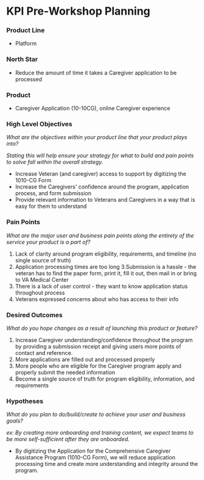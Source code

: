 # KPI Pre-Workshop Planning

### Product Line

- Platform

### North Star

- Reduce the amount of time it takes a Caregiver application to be processed


### Product

- Caregiver Application (10-10CG), online Caregiver experience

### High Level Objectives
_What are the objectives within your product line that your product plays into?_

_Stating this will help ensure your strategy for what to build and pain points to solve fall within the overall strategy._

- Increase Veteran (and caregiver) access to support by digitizing the 1010-CG Form
- Increase the Caregivers' confidence around the program, application process, and form submission
- Provide relevant information to Veterans and Caregivers in a way that is easy for them to understand

### Pain Points
_What are the major user and business pain points along the entirety of the service your product is a part of?_

1. Lack of clarity around program eligibility, requirements, and timeline (no single source of truth)
2. Application processing times are too long
3.Submission is a hassle - the veteran has to find the paper form, print it, fill it out, then mail in or bring to VA Medical Center
4. There is a lack of user control - they want to know application status throughout process
5. Veterans expressed concerns about who has access to their info

### Desired Outcomes
_What do you hope changes as a result of launching this product or feature?_

1. Increase Caregiver understanding/confidence throughout the program by providing a submission receipt and giving users more points of contact and reference.
2. More applications are filled out and processed properly
3. More people who are eligible for the Caregiver program apply and properly submit the needed information
4. Become a single source of truth for program eligibility, information, and requirements

### Hypotheses
_What do you plan to do/build/create to achieve your user and business goals?_

_ex: By creating more onboarding and training content, we expect teams to be more self-sufficient after they are onboarded._

- By digitizing the Application for the Comprehensive Caregiver Assistance Program (1010-CG Form), we will reduce application processing time and create more understanding and integrity around the program.  
